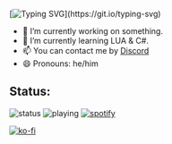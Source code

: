 [![Typing SVG](https://readme-typing-svg.demolab.com?font=Fira+Code&pause=1000&width=435&lines=Welcome+to+my+GitHub+profile!;Hello!+I%E2%80%99m+zeme.)](https://git.io/typing-svg)

- 🔭 I’m currently working on something.
- 🌱 I’m currently learning LUA & C#.
- 📫 You can contact me by [Discord](https://discord.com/users/544907492342366229)
- 😄 Pronouns: he/him

## Status:
![status](https://api.statusbadges.me/badge/status/544907492342366229?style=for-the-badge) ![playing](https://api.statusbadges.me/badge/playing/544907492342366229?style=for-the-badge) [![spotify](https://api.statusbadges.me/badge/spotify/544907492342366229?style=for-the-badge)](https://api.statusbadges.me/openspotify/544907492342366229)


[![ko-fi](https://ko-fi.com/img/githubbutton_sm.svg)](https://ko-fi.com/B0B35MG9U)
